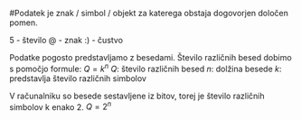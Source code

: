 #Podatek je znak / simbol / objekt za katerega obstaja dogovorjen določen pomen.

5 - število
@ - znak
:) - čustvo

Podatke pogosto predstavljamo z besedami.
Število različnih besed dobimo s pomočjo formule:
$Q = k^n$
$Q$: število različnih besed
$n$: dolžina besede
$k$: predstavlja število različnih simbolov

V računalniku so besede sestavljene iz bitov, torej je število različnih simbolov k enako 2.
$Q = 2^n$